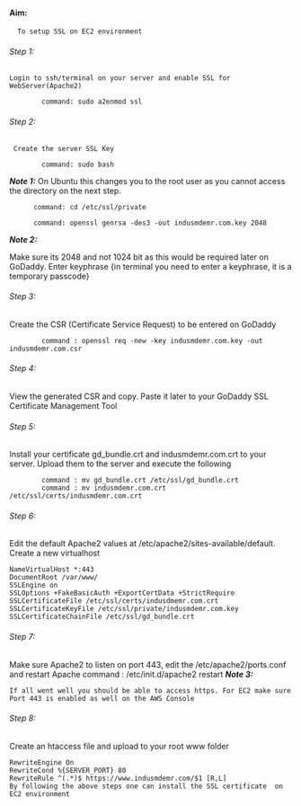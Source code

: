 #### Aim: 
      To setup SSL on EC2 environment
###### Step 1:
    Login to ssh/terminal on your server and enable SSL for WebServer(Apache2)
            
            command: sudo a2enmod ssl

###### Step 2:
     Create the server SSL Key
            
            command: sudo bash

**_Note 1:_**
  On Ubuntu this changes you to the root user as you cannot access the directory on the next step.
           
          command: cd /etc/ssl/private
          
          command: openssl genrsa -des3 -out indusmdemr.com.key 2048
          
**_Note 2:_**
 
  Make sure its 2048 and not 1024 bit as this would be required later on GoDaddy.
Enter keyphrase {in terminal you need to enter a keyphrase, it is a temporary passcode}

###### Step 3:

Create the CSR (Certificate Service Request) to be entered on GoDaddy

            command : openssl req -new -key indusmdemr.com.key -out indusmdemr.com.csr

###### Step 4:
View the generated CSR and copy. Paste it later to your GoDaddy SSL Certificate Management Tool 

###### Step 5:
Install your certificate gd_bundle.crt and indusmdemr.com.crt to your server. Upload them to the server and  execute the following 

            command : mv gd_bundle.crt /etc/ssl/gd_bundle.crt
            command : mv indusmdemr.com.crt /etc/ssl/certs/indusmdemr.com.crt

###### Step 6:
Edit the default Apache2 values at /etc/apache2/sites-available/default. Create a new virtualhost
```
NameVirtualHost *:443
DocumentRoot /var/www/
SSLEngine on
SSLOptions +FakeBasicAuth +ExportCertData +StrictRequire
SSLCertificateFile /etc/ssl/certs/indusdmemr.com.crt
SSLCertificateKeyFile /etc/ssl/private/indusmdemr.com.key
SSLCertificateChainFile /etc/ssl/gd_bundle.crt

```
###### Step 7:
  Make sure Apache2 to listen on port 443, edit the /etc/apache2/ports.conf  and restart Apache
              command : /etc/init.d/apache2 restart
**_Note 3:_**
    
    If all went well you should be able to access https. For EC2 make sure Port 443 is enabled as well on the AWS Console

###### Step 8:
Create an htaccess file and upload to your root www folder

```
RewriteEngine On
RewriteCond %{SERVER_PORT} 80
RewriteRule ^(.*)$ https://www.indusmdemr.com/$1 [R,L]
By following the above steps one can install the SSL certificate  on EC2 environment

```
